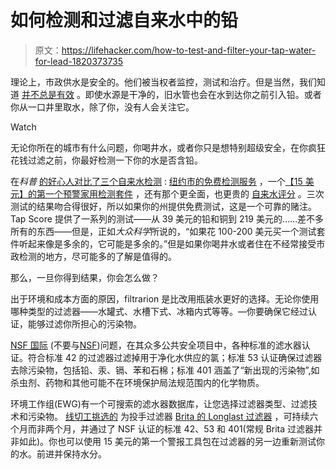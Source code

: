 # 如何检测和过滤自来水中的铅

> 原文：<https://lifehacker.com/how-to-test-and-filter-your-tap-water-for-lead-1820373735>

理论上，市政供水是安全的。他们被当权者监控，测试和治疗。但是当然，我们知道 [并不总是有效](http://www.theroot.com/flint-an-update-and-a-reminder-that-it-has-been-1-196-1797522326#_ga=2.72091735.530995317.1510068279-1316224162.1502479853) 。即使水源是干净的，旧水管也会在水到达你之前引入铅。或者你从一口井里取水，除了你，没有人会关注它。

Watch

无论你所在的城市有什么问题，你喝井水，或者你只是想特别超级安全，在你疯狂花钱过滤之前，你最好检测一下你的水是否含铅。

在*科普* [的好心人对比了三个自来水检测](https://www.popsci.com/how-to-test-lead-water#page-5) : [纽约市的免费检测服务](http://www1.nyc.gov/nyc-resources/service/1266/request-lead-test-kit-for-drinking-water) ，一个[【15 美元】的第一个预警家用检测套件](https://www.amazon.com/gp/product/B000FBMAVQ/?asc_campaign=InlineText&asc_refurl=https://lifehacker.com/how-to-test-and-filter-your-tap-water-for-lead-1820373735&asc_source=&tag=kinjalifehackerlink-20) ，还有那个更全面，也更贵的 [自来水评分](https://mytapscore.com/collections/water-testing-packages) 。三次测试的结果吻合得很好，所以如果你的州提供免费测试，这是一个可靠的赌注。Tap Score 提供了一系列的测试——从 39 美元的铅和铜到 219 美元的……差不多所有的东西——但是，正如*大众科学*所说的，“如果花 100-200 美元买一个测试套件听起来像是多余的，它可能是多余的。”但是如果你喝井水或者住在不经常接受市政检测的地方，尽可能多的了解是值得的。

那么，一旦你得到结果，你会怎么做？

出于环境和成本方面的原因，filtrarion 是比改用瓶装水更好的选择。无论你使用哪种类型的过滤器——水罐式、水槽下式、冰箱内式等等。—你要确保它经过认证，能够过滤你所担心的污染物。

[NSF 国际](http://www.nsf.org/) (不要与[NSF](https://www.nsf.gov/))问题，在其众多公共安全项目中，各种标准的滤水器认证。符合标准 42 的过滤器过滤掉用于净化水供应的氯；标准 53 认证确保过滤器去除污染物，包括铅、汞、镉、苯和石棉；标准 401 涵盖了“新出现的污染物”,如杀虫剂、药物和其他可能不在环境保护局法规范围内的化学物质。

环境工作组(EWG)有一个可搜索的滤水器数据库，让您选择过滤器类型、过滤技术和污染物。 [线切工挑选的](https://thewirecutter.com/reviews/best-water-filter-pitcher/) 为投手过滤器 [Brita 的 Longlast 过滤器](https://www.brita.com/replacement-filters/longlast/) ，可持续六个月而非两个月，并通过了 NSF 认证的标准 42、53 和 401(常规 Brita 过滤器并非如此)。你也可以使用 15 美元的第一个警报工具包在过滤器的另一边重新测试你的水。前进并保持水分。